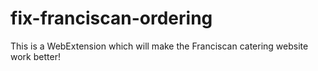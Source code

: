 # fix-franciscan-ordering
This is a WebExtension which will make the Franciscan catering website work better!
